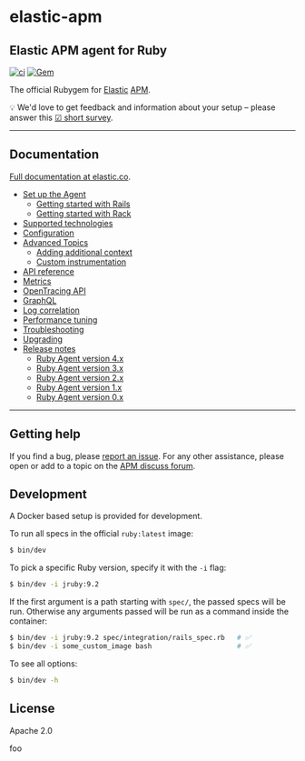 # elastic-apm

## Elastic APM agent for Ruby

[![ci](https://github.com/elastic/apm-agent-ruby/actions/workflows/ci.yml/badge.svg)](https://github.com/elastic/apm-agent-ruby/actions/workflows/ci.yml) [![Gem](https://img.shields.io/gem/v/elastic-apm.svg)](https://rubygems.org/gems/elastic-apm)

The official Rubygem for [Elastic][] [APM][].

💡 We'd love to get feedback and information about your setup – please answer this [☑ short survey](https://goo.gl/forms/LQktvn4rkLWBNSWy1).

---

## Documentation

[Full documentation at elastic.co](https://www.elastic.co/guide/en/apm/agent/ruby/current/index.html).

<ul>
  <li>
    <a href="https://www.elastic.co/guide/en/apm/agent/ruby/current/set-up.html">Set up the Agent</a>
    <ul>
      <li>
        <a href="https://www.elastic.co/guide/en/apm/agent/ruby/current/getting-started-rails.html">Getting started with Rails</a>
      </li>
      <li>
        <a href="https://www.elastic.co/guide/en/apm/agent/ruby/current/getting-started-rack.html">Getting started with Rack</a>
      </li>
    </ul>
  </li>
  <li>
    <a href="https://www.elastic.co/guide/en/apm/agent/ruby/current/supported-technologies.html">Supported technologies</a>
  </li>
  <li>
    <a href="https://www.elastic.co/guide/en/apm/agent/ruby/current/configuration.html">Configuration</a>
  </li>
  <li>
    <a href="https://www.elastic.co/guide/en/apm/agent/ruby/current/advanced.html">Advanced Topics</a>
    <ul>
      <li>
        <a href="https://www.elastic.co/guide/en/apm/agent/ruby/current/context.html">Adding additional context</a>
      </li>
      <li>
        <a href="https://www.elastic.co/guide/en/apm/agent/ruby/current/custom-instrumentation.html">Custom instrumentation</a>
      </li>
    </ul>
  </li>
  <li>
    <a href="https://www.elastic.co/guide/en/apm/agent/ruby/current/api.html">API reference</a>
  </li>
  <li>
    <a href="https://www.elastic.co/guide/en/apm/agent/ruby/current/metrics.html">Metrics</a>
  </li>
  <li>
    <a href="https://www.elastic.co/guide/en/apm/agent/ruby/current/opentracing.html">OpenTracing API</a>
  </li>
  <li>
    <a href="https://www.elastic.co/guide/en/apm/agent/ruby/current/graphql.html">GraphQL</a>
  </li>
  <li>
    <a href="https://www.elastic.co/guide/en/apm/agent/ruby/current/log-correlation.html">Log correlation</a>
  </li>
  <li>
    <a href="https://www.elastic.co/guide/en/apm/agent/ruby/current/tuning-and-overhead.html">Performance tuning</a>
  </li>
  <li>
    <a href="https://www.elastic.co/guide/en/apm/agent/ruby/current/debugging.html">Troubleshooting</a>
  </li>
  <li>
    <a href="https://www.elastic.co/guide/en/apm/agent/ruby/current/upgrading.html">Upgrading</a>
  </li>
  <li class="collapsible">
    <a href="https://www.elastic.co/guide/en/apm/agent/ruby/current/release-notes.html">Release notes</a>
    <ul>
      <li>
        <a href="https://www.elastic.co/guide/en/apm/agent/ruby/current/release-notes-4.x.html">Ruby Agent version 4.x</a>
      </li>
      <li>
        <a href="https://www.elastic.co/guide/en/apm/agent/ruby/current/release-notes-3.x.html">Ruby Agent version 3.x</a>
      </li>
      <li>
        <a href="https://www.elastic.co/guide/en/apm/agent/ruby/current/release-notes-2.x.html">Ruby Agent version 2.x</a>
      </li>
      <li>
        <a href="https://www.elastic.co/guide/en/apm/agent/ruby/current/release-notes-1.x.html">Ruby Agent version 1.x</a>
      </li>
      <li>
        <a href="https://www.elastic.co/guide/en/apm/agent/ruby/current/release-notes-0.x.html">Ruby Agent version 0.x</a>
      </li>
    </ul>
  </li>
</ul>

---

## Getting help

If you find a bug, please [report an issue](https://github.com/elastic/apm-agent-ruby/issues).
For any other assistance, please open or add to a topic on the [APM discuss forum](https://discuss.elastic.co/c/apm).

## Development

A Docker based setup is provided for development.

To run all specs in the official `ruby:latest` image:

```sh
$ bin/dev
```

To pick a specific Ruby version, specify it with the `-i` flag:

```sh
$ bin/dev -i jruby:9.2
```

If the first argument is a path starting with `spec/`, the passed specs will be run. Otherwise any arguments passed will be run as a command inside the container:

```sh
$ bin/dev -i jruby:9.2 spec/integration/rails_spec.rb   # ✅
$ bin/dev -i some_custom_image bash                     # ✅
```

To see all options:

```sh
$ bin/dev -h
```

## License

Apache 2.0

[Elastic]: https://elastic.co
[APM]: https://www.elastic.co/guide/en/apm/server/index.html
foo
